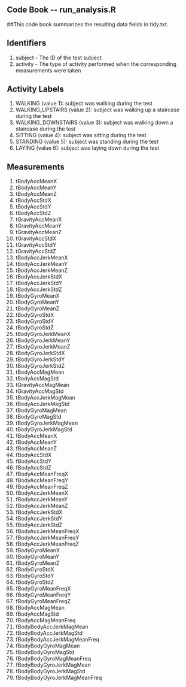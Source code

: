 ## Code Book -- run_analysis.R

##This code book summarizes the resulting data fields in tidy.txt.

## Identifiers
1.	subject - The ID of the test subject
2.	activity - The type of activity performed when the corresponding measurements were taken

## Activity Labels
1.	WALKING (value 1): subject was walking during the test
2.	WALKING_UPSTAIRS (value 2): subject was walking up a staircase during the test
3.	WALKING_DOWNSTAIRS (value 3): subject was walking down a staircase during the test
4.	SITTING (value 4): subject was sitting during the test
5.	STANDING (value 5): subject was standing during the test
6.	LAYING (value 6): subject was laying down during the test

## Measurements
1.	tBodyAccMeanX
2.	tBodyAccMeanY
3.	tBodyAccMeanZ
4.	tBodyAccStdX
5.	tBodyAccStdY
6.	tBodyAccStdZ
7.	tGravityAccMeanX
8.	tGravityAccMeanY
9.	tGravityAccMeanZ
10.	tGravityAccStdX
11.	tGravityAccStdY
12.	tGravityAccStdZ
13.	tBodyAccJerkMeanX
14.	tBodyAccJerkMeanY
15.	tBodyAccJerkMeanZ
16.	tBodyAccJerkStdX
17.	tBodyAccJerkStdY
18.	tBodyAccJerkStdZ
19.	tBodyGyroMeanX
20.	tBodyGyroMeanY
21.	tBodyGyroMeanZ
22.	tBodyGyroStdX
23.	tBodyGyroStdY
24.	tBodyGyroStdZ
25.	tBodyGyroJerkMeanX
26.	tBodyGyroJerkMeanY
27.	tBodyGyroJerkMeanZ
28.	tBodyGyroJerkStdX
29.	tBodyGyroJerkStdY
30.	tBodyGyroJerkStdZ
31.	tBodyAccMagMean
32.	tBodyAccMagStd
33.	tGravityAccMagMean
34.	tGravityAccMagStd
35.	tBodyAccJerkMagMean
36.	tBodyAccJerkMagStd
37.	tBodyGyroMagMean
38.	tBodyGyroMagStd
39.	tBodyGyroJerkMagMean
40.	tBodyGyroJerkMagStd
41.	fBodyAccMeanX
42.	fBodyAccMeanY
43.	fBodyAccMeanZ
44.	fBodyAccStdX
45.	fBodyAccStdY
46.	fBodyAccStdZ
47.	fBodyAccMeanFreqX
48.	fBodyAccMeanFreqY
49.	fBodyAccMeanFreqZ
50.	fBodyAccJerkMeanX
51.	fBodyAccJerkMeanY
52.	fBodyAccJerkMeanZ
53.	fBodyAccJerkStdX
54.	fBodyAccJerkStdY
55.	fBodyAccJerkStdZ
56.	fBodyAccJerkMeanFreqX
57.	fBodyAccJerkMeanFreqY
58.	fBodyAccJerkMeanFreqZ
59.	fBodyGyroMeanX
60.	fBodyGyroMeanY
61.	fBodyGyroMeanZ
62.	fBodyGyroStdX
63.	fBodyGyroStdY
64.	fBodyGyroStdZ
65.	fBodyGyroMeanFreqX
66.	fBodyGyroMeanFreqY
67.	fBodyGyroMeanFreqZ
68.	fBodyAccMagMean
69.	fBodyAccMagStd
70.	fBodyAccMagMeanFreq
71.	fBodyBodyAccJerkMagMean
72.	fBodyBodyAccJerkMagStd
73.	fBodyBodyAccJerkMagMeanFreq
74.	fBodyBodyGyroMagMean
75.	fBodyBodyGyroMagStd
76.	fBodyBodyGyroMagMeanFreq
77.	fBodyBodyGyroJerkMagMean
78.	fBodyBodyGyroJerkMagStd
79.	fBodyBodyGyroJerkMagMeanFreq
